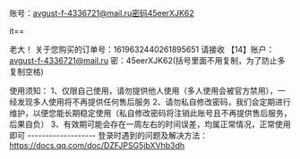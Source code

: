账号：avgust-f-4336721@mail.ru密码45eerXJK62

it==

老大！
关于您购买的订单号：1619632440261895651 请接收
【14】账户：avgust-f-4336721@mail.ru
密：45eerXJK62(括号里面不用复制，为了防止多复制空格)

使用须知：
1、仅限自己使用，请勿提供他人使用（多人使用会被官方禁用），一经发现多人使用将不再提供任何售后服务
2、请勿私自修改密码，我们会定期进行维护，以便您能长期稳定使用（私自修改密码将注销此账号且不再提供售后服务，后果自负）
3、有效期可能会存在一周左右的时间误差，均属正常情况，正常使用即可
\-------------------
登录时遇到的问题及解决方法： https://docs.qq.com/doc/DZFJPSG5jbXVhb3dh 

